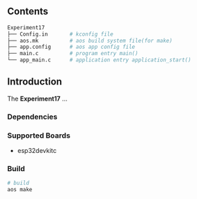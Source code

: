 ## Contents

```sh
Experiment17
├── Config.in       # kconfig file
├── aos.mk          # aos build system file(for make)
├── app.config      # aos app config file
├── main.c          # program entry main()
└── app_main.c      # application entry application_start()
```

## Introduction

The **Experiment17** ...

### Dependencies

### Supported Boards

- esp32devkitc

### Build

```sh
# build
aos make
```
